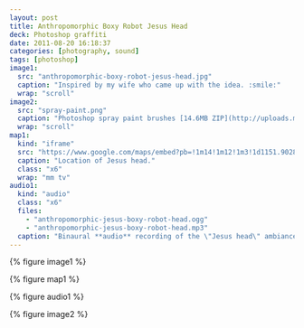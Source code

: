 ```yaml
---
layout: post
title: Anthropomorphic Boxy Robot Jesus Head
deck: Photoshop graffiti
date: 2011-08-20 16:18:37
categories: [photography, sound]
tags: [photoshop]
image1:
  src: "anthropomorphic-boxy-robot-jesus-head.jpg"
  caption: "Inspired by my wife who came up with the idea. :smile:"
  wrap: "scroll"
image2:
  src: "spray-paint.png"
  caption: "Photoshop spray paint brushes [14.6MB ZIP](http://uploads.mky.io/spray-paint-photoshop-brushes.zip)."
  wrap: "scroll"
map1:
  kind: "iframe"
  src: "https://www.google.com/maps/embed?pb=!1m14!1m12!1m3!1d1151.9028248824382!2d-123.11587261565222!3d44.09163658732593!2m3!1f0!2f0!3f0!3m2!1i1024!2i768!4f13.1!5e1!3m2!1sen!2sus!4v1391387389062"
  caption: "Location of Jesus head."
  class: "x6"
  wrap: "mm tv"
audio1:
  kind: "audio"
  class: "x6"
  files:
    - "anthropomorphic-jesus-boxy-robot-head.ogg"
    - "anthropomorphic-jesus-boxy-robot-head.mp3"
  caption: "Binaural **audio** recording of the \"Jesus head\" ambiance."
---
```


{% figure image1 %}

{% figure map1 %}

{% figure audio1 %}

{% figure image2 %}
